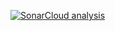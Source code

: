 [![SonarCloud analysis](https://github.com/saidelghoul/achat/actions/workflows/sonarcloud.yml/badge.svg)](https://github.com/saidelghoul/achat/actions/workflows/sonarcloud.yml)
